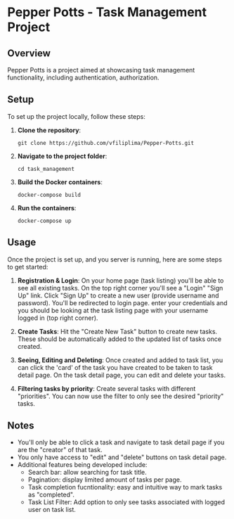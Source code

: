 # Pepper Potts - Task Management Project

## Overview

Pepper Potts is a project aimed at showcasing task management functionality, including authentication, authorization.

## Setup

To set up the project locally, follow these steps:

1. **Clone the repository**:

   ```
   git clone https://github.com/vfiliplima/Pepper-Potts.git
   ```

2. **Navigate to the project folder**:

   ```
   cd task_management
   ```

3. **Build the Docker containers**:

   ```
   docker-compose build
   ```

4. **Run the containers**:
   ```
   docker-compose up
   ```

## Usage

Once the project is set up, and you server is running, here are some steps to get started:

1. **Registration & Login**: On your home page (task listing) you'll be able to see all existing tasks. On the top right corner you'll see a "Login" "Sign Up" link. Click "Sign Up" to create a new user (provide username and password). You'll be redirected to login page. enter your credentials and you should be looking at the task listing page with your username logged in (top right corner).

2. **Create Tasks**: Hit the "Create New Task" button to create new tasks. These should be automatically added to the updated list of tasks once created.

3. **Seeing, Editing and Deleting**: Once created and added to task list, you can click the 'card' of the task you have created to be taken to task detail page. On the task detail page, you can edit and delete your tasks.

4. **Filtering tasks by priority**: Create several tasks with different "priorities". You can now use the filter to only see the desired "priority" tasks.

## Notes

- You'll only be able to click a task and navigate to task detail page if you are the "creator" of that task.
- You only have access to "edit" and "delete" buttons on task detail page.
- Additional features being developed include:
  - Search bar: allow searching for task title.
  - Pagination: display limited amount of tasks per page.
  - Task completion fucntionality: easy and intuitive way to mark tasks as "completed".
  - Task List Filter: Add option to only see tasks associated with logged user on task list.
